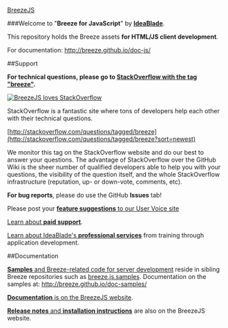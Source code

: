 [BreezeJS](http://breeze.github.io/images/logos/BreezeJsB.png "BreezeJS")

###Welcome to "**Breeze for JavaScript**" by [**IdeaBlade**](http://www.ideablade.com "IdeaBlade website"). 

This repository holds the Breeze assets **for HTML/JS client development**. 

For documentation: http://breeze.github.io/doc-js/

##Support

**For technical questions, please go to [StackOverflow with the tag "breeze"](http://stackoverflow.com/questions/tagged/breeze?sort=newest "BreezeJS on StackOverflow").**

<p><a title="BreezeJS on StackOverflow" href="http://stackoverflow.com/questions/tagged/breeze?sort=newest"><img src="http://www.breezejs.com/sites/all/images/BreezeLovesStackOverflow.png" alt="BreezeJS loves StackOverflow"></a></p>

StackOverflow is a fantastic site where tons of developers help each other with their technical questions.

[http://stackoverflow.com/questions/tagged/breeze](http://stackoverflow.com/questions/tagged/breeze?sort=newest)

We monitor this tag on the StackOverflow website and do our best to answer your questions. The advantage of StackOverflow over the GitHub Wiki is the sheer number of qualified developers able to help you with your questions, the visibility of the question itself, and the whole StackOverflow infrastructure (reputation, up- or down-vote, comments, etc).

**For bug reports**, please do use the GitHub **Issues** tab! 

Please post your [**feature suggestions** to our User Voice site](https://breezejs.uservoice.com/ "Breeze User Voice")

<a href="mailto:breeze@ideablade.com/?subject=Tell me about paid support" title="Paid Support">Learn about <strong>paid support</strong></a>. 

<a href="mailto:breeze@ideablade.com/?subject=Tell me about professional services" title="Professional Services">Learn about IdeaBlade's <strong>professional services</strong></a> from training through application development</a>.

##Documentation

[**Samples** and Breeze-related code for server development](https://github.com/Breeze "Breeze sample repositories on github") reside in sibling Breeze repositories such as [breeze.js.samples](https://github.com/Breeze/breeze.js.samples "BreezeJS samples"). Documentation on the samples at: http://breeze.github.io/doc-samples/

[**Documentation** is on the BreezeJS website](http://breeze.github.io/doc-js/ "BreezeJS documentation").

[**Release notes** and **installation instructions**](http://breeze.github.io/doc-js/download.html) are also on the BreezeJS website.
